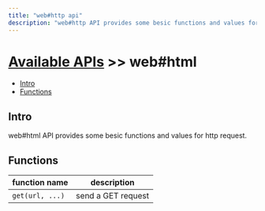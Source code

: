 ```yaml
---
title: "web#http api"
description: "web#http API provides some besic functions and values for http request"
---
```


# [Available APIs](../../) >> web#html

<!-- vim-markdown-toc GFM -->

- [Intro](#intro)
- [Functions](#functions)

<!-- vim-markdown-toc -->

## Intro

web#html API provides some besic functions and values for http request.

## Functions

| function name   | description        |
| --------------- | ------------------ |
| `get(url, ...)` | send a GET request |

